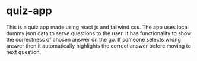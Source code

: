 # quiz-app
This is a quiz app made using react js and tailwind css. The app uses local dummy json data to serve questions to the user. It has functionality to show the correctness of chosen answer on the go. If someone selects wrong answer then it automatically highlights the correct answer before moving to next question. 
